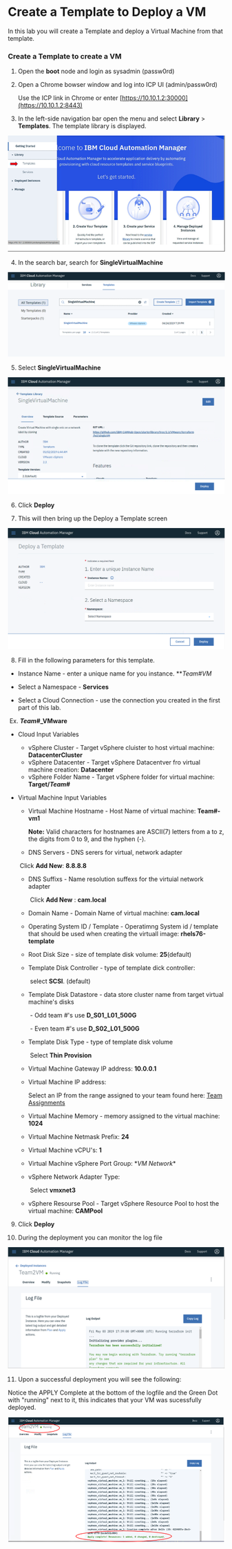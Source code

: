 # Create a Template to Deploy a VM

In this lab you will create a Template and deploy a Virtual Machine from that template.

### Create a Template to create a VM

1. Open the **boot** node and login as sysadmin (passw0rd)

2. Open a Chrome bowser window and log into ICP UI (admin/passw0rd)

   Use the ICP link in Chrome or enter  [https://10.10.1.2:30000](https://10.10.1.2:8443)

3. In the left-side navigation bar open the menu and select **Library** > **Templates**. The template library is displayed.

![Lab_1-3_A](../images/Lab_1-3_A.png)



4. In the search bar, search for **SingleVirtualMachine**

![Lab_1-3_B](../images/Lab_1-3_B.png)

5. Select **SingleVirtualMachine**

![Lab_1-3_C](../images/Lab_1-3_C.png)

6. Click **Deploy**

7. This will then bring up the Deploy a Template screen

![Lab_1-3_D](../images/Lab_1-3_D.png)

8. Fill in the following parameters for this template.

- Instance Name - enter a unique name for you instance.  ***Team#*VM**

-  Select a Namespace - **Services**
- Select a Cloud Connection - use the connection you created in the first part of this lab.

​	        Ex. ***Team#*_VMware**

- Cloud Input Variables
  - vSphere Cluster - Target vSphere cluister to host virtual machine: **DatacenterCluster**
  - vSphere Datacenter - Target vSphere Datacentver fro virtual machine creation: **Datacenter**
  - vSphere Folder Name - Target vSphere folder for virtual machine:  **Target/*Team#***

- Virtual Machine Input Variables

  - Virtual Machine Hostname - Host Name of virtual machine:  **Team#-vm1**
  
    **Note:** Valid characters for hostnames are ASCII(7) letters from a to z, the digits from 0 to 9, and the hyphen (-).

  - DNS Servers - DNS serers for virtual, network adapter

  ​		   Click **Add New**:  **8.8.8.8**

  - DNS Suffixs - Name resolution suffexs for the virtuial network adapter

    ​	Click **Add New** :   **cam.local**

  - Domain Name - Domain Name of virtual machine:  **cam.local**

  - Operating System ID / Template - Operatimng System id / template that should be used when creating the virtuall image:  **rhels76-template**

  - Root Disk Size - size of template disk volume:  **25**(default)

  - Template Disk Controller - type of template dick controller: 

    ​	select **SCSI**. (default)

  - Template Disk Datastore - data store cluster name from target virtual machine's disks 

    ​	- Odd team #'s use **D_S01_L01_500G**

    ​	- Even team #'s use **D_S02_L01_500G**

  - Template Disk Type - type of template disk volume

    ​	Select **Thin Provision**

  - Virtual Machine Gateway IP address: **10.0.0.1**

  - Virtual Machine IP address:  

     Select an IP from the range assigned to your team found here: [Team Assignments](https://github.ibm.com/john-webb/cam4admins/blob/master/Team_Assignments.md)

  - Virtual Machine Memory - memory assigned to the virtual machine: **1024**

  - Virtual Machine Netmask Prefix:  **24**

  - Virtual Machine vCPU's: **1**

  - Virtual Machine vSphere Port Group: \**VM Network**

  - vSphere Network Adapter Type:

    ​		Select **vmxnet3**

  - vSphere Resourse Pool - Target vSphere Resource Pool to host the virtual machine:  **CAMPool**

9. Click **Deploy**

10. During the deployment you can monitor the log file

![Lab_1-3_E](../images/Lab_1-3_E.png)

11. Upon a successful deployment you will see the following:

Notice the APPLY Complete at the bottom of the logfile and the Green Dot with "running" next to it,  this indicates that your VM was sucessfully deployed.

![Lab_1-3_F](../images/Lab_1-3_F.png)



